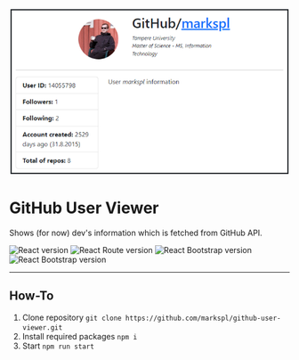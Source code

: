 ![Screenshot](img/screenshot.png)

# GitHub User Viewer

Shows (for now) dev's information which is fetched from GitHub API.

![React version](https://img.shields.io/github/package-json/dependency-version/markspl/github-user-viewer/react?logo=react) ![React Route version](https://img.shields.io/github/package-json/dependency-version/markspl/github-user-viewer/react-router-dom?logo=react) ![React Bootstrap version](https://img.shields.io/github/package-json/dependency-version/markspl/github-user-viewer/bootstrap?logo=bootstrap) ![React Bootstrap version](https://img.shields.io/github/package-json/dependency-version/markspl/github-user-viewer/react-bootstrap?logo=bootstrap)

- - -

## How-To

1. Clone repository `git clone https://github.com/markspl/github-user-viewer.git`
2. Install required packages `npm i`
3. Start `npm run start`